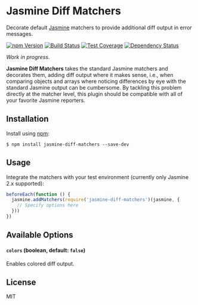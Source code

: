 # Jasmine Diff Matchers

Decorate default [Jasmine][] matchers to provide additional diff output in
error messages.

[![npm Version][npm-badge]][npm]
[![Build Status][build-badge]][build-status]
[![Test Coverage][coverage-badge]][coverage-result]
[![Dependency Status][dep-badge]][dep-status]

_Work in progress._

__Jasmine Diff Matchers__ takes the standard Jasmine matchers and decorates
them, adding diff output where it makes sense, i.e., when comparing objects and
arrays where noticing differences by eye with the standard Jasmine output can
be cumbersome. By tackling this problem directly at the matcher level, this
plugin should be compatible with all of your favorite Jasmine reporters.

## Installation

Install using [npm][]:

    $ npm install jasmine-diff-matchers --save-dev

## Usage

Integrate the matchers with your test environment (currently only Jasmine 2.x
supported):

```js
beforeEach(function () {
  jasmine.addMatchers(require('jasmine-diff-matchers')(jasmine, {
    // Specify options here
  }))
})
```

## Available Options

#### `colors` (boolean, default: `false`)

Enables colored diff output.

## License

MIT

[build-badge]: https://img.shields.io/travis/jimf/jasmine-diff-matchers/master.svg
[build-status]: https://travis-ci.org/jimf/jasmine-diff-matchers
[npm-badge]: https://img.shields.io/npm/v/jasmine-diff-matchers.svg
[npm]: https://www.npmjs.org/package/jasmine-diff-matchers
[coverage-badge]: https://img.shields.io/coveralls/jimf/jasmine-diff-matchers.svg
[coverage-result]: https://coveralls.io/r/jimf/jasmine-diff-matchers
[dep-badge]: https://img.shields.io/david/jimf/jasmine-diff-matchers.svg
[dep-status]: https://david-dm.org/jimf/jasmine-diff-matchers
[Jasmine]: https://jasmine.github.io/
